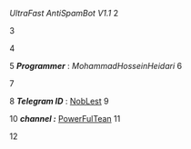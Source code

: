 *UltraFast AntiSpamBot V1.1*
2

3

4

5
***Programmer*** : _MohammadHosseinHeidari_
6

7

8
***Telegram ID*** : [NobLest](http://telegram.me/noblest)
9

10
***channel :*** [PowerFulTean](https://telegram.me/PowerFulTean)
11
 
12
